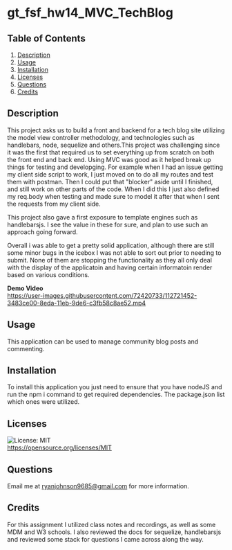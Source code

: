 # gt_fsf_hw14_MVC_TechBlog


## Table of Contents
1. [Description](#Description)
3. [Usage](#Usage)
4. [Installation](#Installation)
5. [Licenses](#Licenses)
6. [Questions](#Questions)
7. [Credits](#Credits)

## Description
This project asks us to build a front and backend for a tech blog site utilizing the model view controller methodology, and technologies such as handlebars, node, sequelize and others.This project was challenging since it was the first that required us to set everything up from scratch on both the front end and back end. Using MVC was good as it helped break up things for testing and developging. For example when I had an issue getting my client side script to work, I just moved on to do all my routes and test them with postman. Then I could put that "blocker" aside until I finished, and still work on other parts of the code. When I did this I just also defined my req.body when testing and made sure to model it after that when I sent the requests from my client side. 

This project also gave a first exposure to template engines such as handlebarsjs. I see the value in these for sure, and plan to use such an approach going forward. 

Overall i was able to get a pretty solid application, although there are still some minor bugs in the icebox I was not able to sort out prior to needing to submit. None of them are stopping the functionality as they all only deal with the display of the applicatoin and having certain informatoin render based on various conditions. 

**Demo Video**  
https://user-images.githubusercontent.com/72420733/112721452-3483ce00-8eda-11eb-9de6-c3fb58c8ae52.mp4

## Usage
This application can be used to manage community blog posts and commenting. 

## Installation
To install this application you just need to ensure that you have nodeJS and run the npm i command to get required dependencies. The package.json list which ones were utilized.

## Licenses
![License: MIT](https://img.shields.io/badge/License-MIT-yellow.svg)  
https://opensource.org/licenses/MIT

## Questions
Email me at ryanjohnson9685@gmail.com for more information.

## Credits
For this assignment I utilized class notes and recordings, as well as some MDM and W3 schools. I also reviewed the docs for sequelize, handlebarsjs and reviewed some stack for questions I came across along the way.


